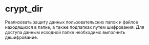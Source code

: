 # crypt_dir

Реализовать защиту данных пользовательских папок и файлов находящихся в папке, а также подпапках путем шифрования. 
Для доступа  данным исходной папке необходимо выполнить дешифрование.
